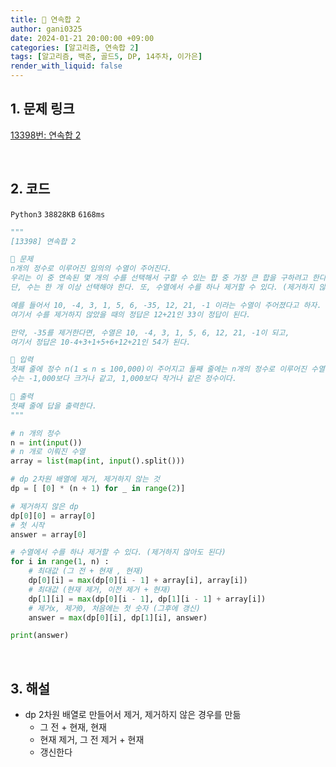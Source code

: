 ```yaml
---
title: 🐢 연속합 2
author: gani0325
date: 2024-01-21 20:00:00 +09:00
categories: [알고리즘, 연속합 2]
tags: [알고리즘, 백준, 골드5, DP, 14주차, 이가은]
render_with_liquid: false
---
```


## 1. 문제 링크

[13398번: 연속합 2](https://www.acmicpc.net/problem/13398)

<br>

## 2. 코드

`Python3` `38828KB` `6168ms`

```python
"""
[13398] 연속합 2

💛 문제
n개의 정수로 이루어진 임의의 수열이 주어진다.
우리는 이 중 연속된 몇 개의 수를 선택해서 구할 수 있는 합 중 가장 큰 합을 구하려고 한다.
단, 수는 한 개 이상 선택해야 한다. 또, 수열에서 수를 하나 제거할 수 있다. (제거하지 않아도 된다)

예를 들어서 10, -4, 3, 1, 5, 6, -35, 12, 21, -1 이라는 수열이 주어졌다고 하자.
여기서 수를 제거하지 않았을 때의 정답은 12+21인 33이 정답이 된다.

만약, -35를 제거한다면, 수열은 10, -4, 3, 1, 5, 6, 12, 21, -1이 되고,
여기서 정답은 10-4+3+1+5+6+12+21인 54가 된다.

💚 입력
첫째 줄에 정수 n(1 ≤ n ≤ 100,000)이 주어지고 둘째 줄에는 n개의 정수로 이루어진 수열이 주어진다.
수는 -1,000보다 크거나 같고, 1,000보다 작거나 같은 정수이다.

💙 출력
첫째 줄에 답을 출력한다.
"""

# n 개의 정수
n = int(input())
# n 개로 이뤄진 수열
array = list(map(int, input().split()))

# dp 2차원 배열에 제거, 제거하지 않는 것
dp = [ [0] * (n + 1) for _ in range(2)]

# 제거하지 않은 dp
dp[0][0] = array[0]
# 첫 시작
answer = array[0]

# 수열에서 수를 하나 제거할 수 있다. (제거하지 않아도 된다)
for i in range(1, n) :
    # 최대값 (그 전 + 현재 , 현재)
    dp[0][i] = max(dp[0][i - 1] + array[i], array[i])
    # 최대값 (현재 제거, 이전 제거 + 현재)
    dp[1][i] = max(dp[0][i - 1], dp[1][i - 1] + array[i])
    # 제거x, 제거0, 처음에는 첫 숫자 (그후에 갱신)
    answer = max(dp[0][i], dp[1][i], answer)

print(answer)

```

<br>

## 3. 해설

- dp 2차원 배열로 만들어서 제거, 제거하지 않은 경우를 만듦
  - 그 전 + 현재, 현재
  - 현재 제거, 그 전 제거 + 현재
  - 갱신한다
